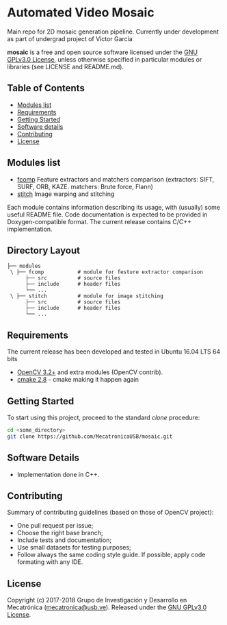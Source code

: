 # Automated Video Mosaic

Main repo for 2D mosaic generation pipeline.
Currently under development as part of undergrad project of Víctor García

**mosaic** is a free and open source software licensed under the [GNU GPLv3.0 License](https://en.wikipedia.org/wiki/GNU_General_Public_License), unless otherwise specified in particular modules or libraries (see LICENSE and README.md).

## Table of Contents
- [Modules list](#modules-list)
- [Requirements](#requirements)
- [Getting Started](#getting-started)
- [Software details](#software-details)
- [Contributing](#contributing)
- [License](#license)

## Modules list
- [fcomp](https://github.com/MecatronicaUSB/mosaic/tree/master/modules/fcomp) Feature extractors and matchers comparison (extractors: SIFT, SURF, ORB, KAZE. matchers: Brute force, Flann)
- [stitch](https://github.com/MecatronicaUSB/mosaic/tree/master/modules/stitch) Image warping and stitching

Each module contains information describing its usage, with (usually) some useful README file. Code documentation is expected to be provided in Doxygen-compatible format. The current release contains C/C++ implementation.

## Directory Layout

    ├── modules
     \ ├── fcomp           # module for festure extractor comparison
          ├── src          # source files
          ├── include      # header files
          └── ...          
     \ ├── stitch          # module for image stitching
          ├── src          # source files
          ├── include      # header files
          └── ...

## Requirements

The current release has been developed and tested in Ubuntu 16.04 LTS 64 bits

- [OpenCV 3.2+](http://opencv.org) and extra modules (OpenCV contrib).
- [cmake 2.8](https://cmake.org/) - cmake making it happen again

## Getting Started

To start using this project, proceed to the standard *clone* procedure:

```bash
cd <some_directory>
git clone https://github.com/MecatronicaUSB/mosaic.git
```

## Software Details

- Implementation done in C++.

## Contributing

Summary of contributing guidelines (based on those of OpenCV project):

* One pull request per issue;
* Choose the right base branch;
* Include tests and documentation;
* Use small datasets for testing purposes;
* Follow always the same coding style guide. If possible, apply code formating with any IDE.

## License

Copyright (c) 2017-2018 Grupo de Investigación y Desarrollo en Mecatrónica (<mecatronica@usb.ve>).
Released under the [GNU GPLv3.0 License](LICENSE). 
